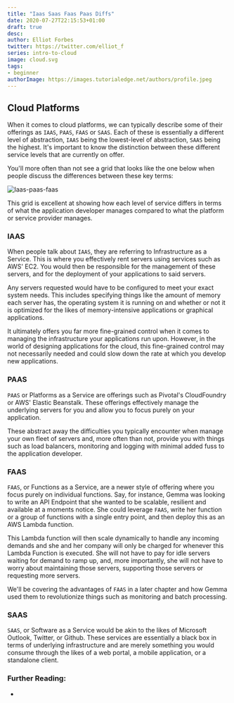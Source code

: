 ```yaml
---
title: "Iaas Saas Faas Paas Diffs"
date: 2020-07-27T22:15:53+01:00
draft: true
desc: 
author: Elliot Forbes
twitter: https://twitter.com/elliot_f
series: intro-to-cloud
image: cloud.svg
tags:
- beginner
authorImage: https://images.tutorialedge.net/authors/profile.jpeg
---
```


## Cloud Platforms

When it comes to cloud platforms, we can typically describe some of their offerings as `IAAS`, `PAAS`, `FAAS` or `SAAS`. Each of these is essentially a different level of abstraction, `IAAS` being the lowest-level of abstraction, `SAAS` being the highest. It's important to know the distinction between these different service levels that are currently on offer. 

You'll more often than not see a grid that looks like the one below when people discuss the differences between these key terms:

![Iaas-paas-faas](images/iaas-paas-faas.png)

This grid is excellent at showing how each level of service differs in terms of what the application developer manages compared to what the platform or service provider manages. 

### IAAS

When people talk about `IAAS`, they are referring to Infrastructure as a Service. This is where you effectively rent servers using services such as AWS' EC2. You would then be responsible for the management of these servers, and for the deployment of your applications to said servers.

Any servers requested would have to be configured to meet your exact system needs. This includes specifying things like the amount of memory each server has, the operating system it is running on and whether or not it is optimized for the likes of memory-intensive applications or graphical applications. 

It ultimately offers you far more fine-grained control when it comes to managing the infrastructure your applications run upon. However, in the world of designing applications for the cloud, this fine-grained control may not necessarily needed and could slow down the rate at which you develop new applications.   

### PAAS

`PAAS` or Platforms as a Service are offerings such as Pivotal's CloudFoundry or AWS' Elastic Beanstalk. These offerings effectively manage the underlying servers for you and allow you to focus purely on your application. 

These abstract away the difficulties you typically encounter when manage your own fleet of servers and, more often than not, provide you with things such as load balancers, monitoring and logging with minimal added fuss to the application developer.

### FAAS

`FAAS`, or Functions as a Service, are a newer style of offering where you focus purely on individual functions. Say, for instance, Gemma was looking to write an API Endpoint that she wanted to be scalable, resilient and available at a moments notice. She could leverage `FAAS`, write her function or a group of functions with a single entry point, and then deploy this as an AWS Lambda function.

This Lambda function will then scale dynamically to handle any incoming demands and she and her company will only be charged for whenever this Lambda Function is executed. She will not have to pay for idle servers waiting for demand to ramp up, and, more importantly, she will not have to worry about maintaining those servers, supporting those servers or requesting more servers. 

We'll be covering the advantages of `FAAS` in a later chapter and how Gemma used them to revolutionize things such as monitoring and batch processing. 

### SAAS 

`SAAS`, or Software as a Service would be akin to the likes of Microsoft Outlook, Twitter, or Github. These services are essentially a black box in terms of underlying infrastructure and are merely something you would consume through the likes of a web portal, a mobile application, or a standalone client.

### Further Reading:

* []()